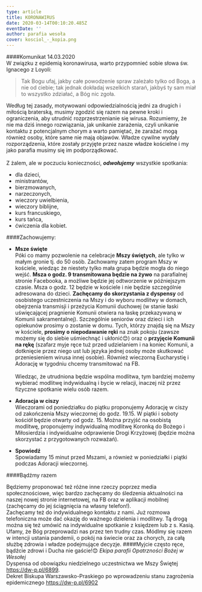 ```yaml
---
type: article
title: KORONAWIRUS
date: 2020-03-14T00:10:20.485Z
eventDate: ''
author: parafia wesoła
cover: kosciol_-_kopia.png
---
```


####Komunikat 14.03.2020  
W związku z epidemią koronawirusa, warto przypomnieć sobie słowa św. Ignacego z Loyoli:

> Tak Bogu ufaj, jakby całe powodzenie spraw zależało tylko od Boga, a nie od ciebie; tak jednak dokładaj wszelkich starań, jakbyś ty sam miał to wszystko zdziałać, a Bóg nic zgoła.

Według tej zasady, motywowani odpowiedzialnością jedni za drugich i miłością braterską, musimy zgodzić się razem na pewne kroki i ograniczenia, aby utrudnić rozprzestrzenianie się wirusa. Rozumiemy, że nie ma dziś innego rozwiązania, jak unikanie zarażenia, czyli unikanie kontaktu z potencjalnym chorym a warto pamiętać, że zarażać mogą również osoby, które same nie mają objawów. Władze cywilne wydały rozporządzenia, które zostały przyjęte przez nasze władze kościelne i my jako parafia musimy się im podporządkować.  
\
Z żalem, ale w poczuciu konieczności, **_odwołujemy_** wszystkie spotkania:

- dla dzieci,
- ministrantów,
- bierzmowanych,
- narzeczonych,
- wieczory uwielbienia,
- wieczory biblijne,
- kurs francuskiego,
- kurs tańca,
- ćwiczenia dla kobiet.

####Zachowujemy:

- **Msze święte**  
  Póki co mamy pozwolenie na celebracje **Mszy świętych**, ale tylko w małym gronie tj. do 50 osób. Zachowamy zatem program Mszy w kościele, wiedząc że niestety tylko mała grupa będzie mogła do niego wejść. **Msza o godz. 9 transmitowana będzie na żywo** na parafialnej stronie Facebooka, a możliwe będzie jej odtworzenie w późniejszym czasie. Msza o godz. 12 będzie w kościele i nie będzie szczególnie adresowana do dzieci. **Zachęcamy do skorzystania z dyspensy** od osobistego uczestniczenia na Mszy i do wyboru modlitwy w domach, obejrzenia transmisji i przeżycia Komunii duchowej (w stanie łaski uświęcającej pragnienie Komunii otwiera na łaskę przekazywaną w Komunii sakramentalnej). Szczególnie seniorów oraz dzieci i ich opiekunów prosimy o zostanie w domu. Tych, którzy znajdą się na Mszy w kościele, **prosimy o niepodawanie ręki** na znak pokoju (zawsze możemy się do siebie uśmiechnąć i ukłonić😊) oraz o **przyjęcie Komunii na rękę** (szafarz myje ręce tuż przed udzielaniem i na koniec Komunii, a dotknięcie przez niego ust lub języka jednej osoby może skutkować przeniesieniem wirusa innej osobie). Również wieczorną Eucharystię i Adorację w tygodniu chcemy transmitować na FB.  
  \
  Wiedząc, że utrudniona będzie wspólna modlitwa, tym bardziej możemy wybierać modlitwę indywidualną i bycie w relacji, inaczej niż przez fizyczne spotkanie wielu osób razem.

- **Adoracja w ciszy**  
  Wieczorami od poniedziałku do piątku proponujemy Adorację w ciszy od zakończenia Mszy wieczornej do godz. 19.15. W piątki i soboty kościół będzie otwarty od godz. 15. Można przyjść na osobistą modlitwę, proponujemy indywidualną modlitwę Koronką do Bożego i Miłosierdzia i indywidualne odprawienie Drogi Krzyżowej (będzie można skorzystać z przygotowanych rozważań).

- **Spowiedź**  
  Spowiadamy 15 minut przed Mszami, a również w poniedziałki i piątki podczas Adoracji wieczornej.

####Bądźmy razem

Będziemy proponować też różne inne rzeczy poprzez media społecznościowe, więc bardzo zachęcamy do śledzenia aktualności na naszej nowej stronie internetowej, na FB oraz w aplikacji mobilnej (zachęcamy do jej ściągnięcia na własny telefon!).\
Zachęcamy też do indywidualnego kontaktu z nami. Już rozmowa telefoniczna może dać okazję do ważnego dzielenia i modlitwy. Tą drogą można się też umówić na indywidualne spotkanie z księdzem lub z s. Kasią.\
Ufamy, że Bóg przeprowadzi nas przez ten trudny czas. Módlmy się razem w intencji ustania pandemii, o pokój na świecie oraz za chorych, za całą służbę zdrowia i władze podejmujące decyzje.
####Myjcie często ręce, bądźcie zdrowi i Ducha nie gaście!😊
_Ekipa parafii Opatrzności Bożej w Wesołej_\
Dyspensa od obowiązku niedzielnego uczestnictwa we Mszy Świętej <https://dw-p.pl/6899>.\
Dekret Biskupa Warszawsko-Praskiego po wprowadzeniu stanu zagrożenia epidemicznego <https://dw-p.pl/6902>
